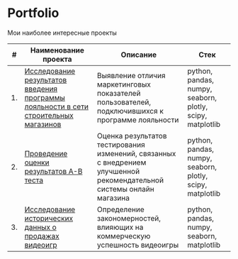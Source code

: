# Portfolio

Мои наиболее интересные проекты

| #    | Наименование проекта                | Описание                                                     | Стек                                                         |
| ---- | ------------------------------------------------------------ | ------------------------------------------------------------ | ------------------------------------------------------------ |
| 1.   | [Исследование результатов введения программы лояльности в сети строительных магазинов](https://github.com/rp-2023/portfolio/tree/main/retail_loyalty_program) | Выявление отличия маркетинговых показателей пользователей, подключившихся к программе лояльности | python, pandas, numpy, seaborn, plotly, scipy, matplotlib       |
| 2.   | [Проведение оценки результатов A-B теста](https://github.com/rp-2023/portfolio/tree/main/online_purchases_ab_test) | Оценка результатов тестирования изменений, связанных с внедрением улучшенной рекомендательной системы онлайн магазина |  python, pandas, numpy, seaborn, plotly, scipy, matplotlib |
| 3.   | [Исследование исторических данных о продажах видеоигр](https://github.com/rp-2023/portfolio/tree/main/videogames_analysis) |  Определение закономерностей, влияющих на коммерческую успешность видеоигры             | python, pandas, numpy, seaborn, matplotlib |
